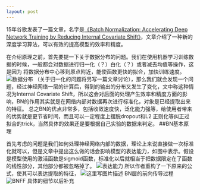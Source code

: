 ```yaml
---
layout: post
---
```


15年谷歌发表了一篇文章，名字是[《Batch Normalization: Accelerating Deep Network Training by Reducing Internal Covariate Shift》](http://arxiv.org/pdf/1502.03167.pdf)，文章介绍了一种新的深度学习算法，可以有效的提高模型的效率和精度。



在介绍原理之前，首先要提一下关于数据分布的问题。我们在使用机器学习训练数据的时候，一般都会对数据进行归一化（？）白化（？）或者减去均值等操作，这是因为
将数据分布中心移到原点附近，能使函数更快的拟合，加快训练速度。
![数据分布](http://img.blog.csdn.net/20160223160020989)
（关于归一化的问题将另写一篇文章讨论），那么我们就会发现一个问题，经过神经网络一层的计算后，得到的输出的分布又发生了变化，文中称这种情况为Internal  Covariate Shift，所以这会对后面的处理产生效率和精度方面的影响，BN的作用其实就是在网络内部对数据再次进行标准化，对象是已经提取出来的特征。
总之BN的优点非常多，包括收敛速度快，泛化能力强等，给使用者带来的优势就是更节省时间，而且可以一定程度上摆脱dropout和L2 正则化等纠正过拟合的trick，当然具体的效果还是要根据自己实验的数据来判定。
##BN基本原理

首先考虑的问题是我们如何处理神经网络内部的数据，理论上来说直接做一次标准化就可以，但是文章中提出这么做的话会影响模型的表达能力，如图中表示。假设是模型使用的激活函数是sigmoid函数，标准化以后就相当于把数据限定在了函数的线性部分，其他部分都被忽略掉了。
![表达能力](http://img.blog.csdn.net/20160223160053859)
所以作者重构了一下原来的公式，使其可以表达提取的特征，
![这里写图片描述](http://img.blog.csdn.net/20160312190113493)
BN层的前向传导过程
![BNFF](http://img.blog.csdn.net/20160312190726792)
具体的细节以后补充